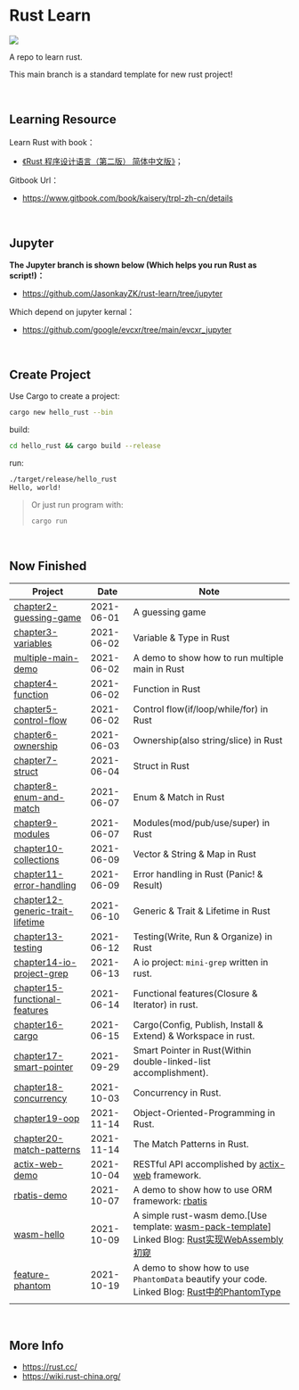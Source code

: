 # **Rust Learn**

<a href="https://github.com/JasonkayZK/rust-learn/actions/workflows/ci.yaml">
  <img src="https://github.com/JasonkayZK/rust-learn/actions/workflows/ci.yaml/badge.svg"/>
</a>

A repo to learn rust.

This main branch is a standard template for new rust project!

<br/>

## **Learning Resource**

Learn Rust with book：

-   [《Rust 程序设计语言（第二版） 简体中文版》](https://www.bookstack.cn/books/trpl-zh-cn)；

Gitbook Url：

-   https://www.gitbook.com/book/kaisery/trpl-zh-cn/details

<br/>

## **Jupyter**

**The Jupyter branch is shown below (Which helps you run Rust as script!)：**

-   https://github.com/JasonkayZK/rust-learn/tree/jupyter

Which depend on jupyter kernal：

-   https://github.com/google/evcxr/tree/main/evcxr_jupyter

<br/>

## **Create Project**

Use Cargo to create a project:

```bash
cargo new hello_rust --bin
```

build:

```bash
cd hello_rust && cargo build --release
```

run:

```bash
./target/release/hello_rust
Hello, world!
```

>   Or just run program with:
>
>   ```bash
>   cargo run
>   ```

<br/>

## **Now Finished**

| Project                                                      | Date       | Note                                                         |
| ------------------------------------------------------------ | ---------- | ------------------------------------------------------------ |
| [chapter2-guessing-game](https://github.com/JasonkayZK/rust-learn/tree/chapter2-guessing-game) | 2021-06-01 | A guessing game                                              |
| [chapter3-variables](https://github.com/JasonkayZK/rust-learn/tree/chapter3-variables) | 2021-06-02 | Variable & Type in Rust                                      |
| [multiple-main-demo](https://github.com/JasonkayZK/rust-learn/tree/multiple-main-demo) | 2021-06-02 | A demo to show how to run multiple main in Rust              |
| [chapter4-function](https://github.com/JasonkayZK/rust-learn/tree/chapter4-function) | 2021-06-02 | Function in Rust                                             |
| [chapter5-control-flow](https://github.com/JasonkayZK/rust-learn/tree/chapter5-control-flow) | 2021-06-02 | Control flow(if/loop/while/for) in Rust                      |
| [chapter6-ownership](https://github.com/JasonkayZK/rust-learn/tree/chapter6-ownership) | 2021-06-03 | Ownership(also string/slice) in Rust                         |
| [chapter7-struct](https://github.com/JasonkayZK/rust-learn/tree/chapter7-struct) | 2021-06-04 | Struct in Rust                                               |
| [chapter8-enum-and-match](https://github.com/JasonkayZK/rust-learn/tree/chapter8-enum-and-match) | 2021-06-07 | Enum & Match in Rust                                         |
| [chapter9-modules](https://github.com/JasonkayZK/rust-learn/tree/chapter9-modules) | 2021-06-07 | Modules(mod/pub/use/super) in Rust                           |
| [chapter10-collections](https://github.com/JasonkayZK/rust-learn/tree/chapter10-collections) | 2021-06-09 | Vector & String & Map in Rust                                |
| [chapter11-error-handling](https://github.com/JasonkayZK/rust-learn/tree/chapter11-error-handling) | 2021-06-09 | Error handling in Rust (Panic! & Result)                     |
| [chapter12-generic-trait-lifetime](https://github.com/JasonkayZK/rust-learn/tree/chapter12-generic-trait-lifetime) | 2021-06-10 | Generic & Trait & Lifetime in Rust                           |
| [chapter13-testing](https://github.com/JasonkayZK/rust-learn/tree/chapter13-testing) | 2021-06-12 | Testing(Write, Run & Organize) in Rust                       |
| [chapter14-io-project-grep](https://github.com/JasonkayZK/rust-learn/tree/chapter14-io-project-grep) | 2021-06-13 | A io project: `mini-grep` written in rust.                   |
| [chapter15-functional-features](https://github.com/JasonkayZK/rust-learn/tree/chapter15-functional-features) | 2021-06-14 | Functional features(Closure & Iterator) in rust.             |
| [chapter16-cargo](https://github.com/JasonkayZK/rust-learn/tree/chapter16-cargo) | 2021-06-15 | Cargo(Config, Publish, Install & Extend) & Workspace in rust. |
| [chapter17-smart-pointer](https://github.com/JasonkayZK/rust-learn/tree/chapter17-smart-pointer) | 2021-09-29 | Smart Pointer in Rust(Within double-linked-list accomplishment). |
| [chapter18-concurrency](https://github.com/JasonkayZK/rust-learn/tree/chapter18-concurrency) | 2021-10-03 | Concurrency in Rust.                                         |
| [chapter19-oop](https://github.com/JasonkayZK/rust-learn/tree/chapter19-oop) | 2021-11-14 | Object-Oriented-Programming in Rust.                         |
| [chapter20-match-patterns](https://github.com/JasonkayZK/rust-learn/tree/chapter20-match-patterns) | 2021-11-14 | The Match Patterns in Rust.                                  |
| [actix-web-demo](https://github.com/JasonkayZK/rust-learn/tree/actix-web-demo) | 2021-10-04 | RESTful API accomplished by [actix-web](https://github.com/actix/actix-web) framework. |
| [rbatis-demo](https://github.com/JasonkayZK/rust-learn/tree/rbatis-demo) | 2021-10-07 | A demo to show how to use ORM framework: [rbatis](https://github.com/rbatis/rbatis) |
| [wasm-hello](https://github.com/JasonkayZK/rust-learn/tree/wasm-hello) | 2021-10-09 | A simple rust-wasm demo.[Use template: [wasm-pack-template](https://github.com/rustwasm/wasm-pack-template)]<br />Linked Blog: [Rust实现WebAssembly初窥](https://jasonkayzk.github.io/2021/10/10/Rust实现WebAssembly初窥/) |
| [feature-phantom](https://github.com/JasonkayZK/rust-learn/tree/feature-phantom) | 2021-10-19 | A demo to show how to use `PhantomData` beautify your code.<br />Linked Blog: [Rust中的PhantomType](https://jasonkayzk.github.io/2021/10/20/Rust中的PhantomType/) |
|                                                              |            |                                                              |

<br/>

## **More Info**

-   https://rust.cc/
-   https://wiki.rust-china.org/
